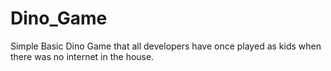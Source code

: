 # Dino_Game
Simple Basic Dino Game that all developers have once played as kids when there was no internet in the house.
